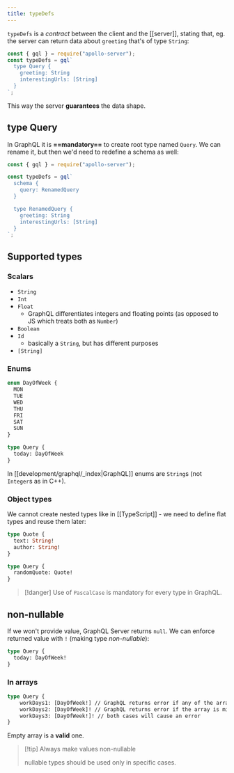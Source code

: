 ```yaml
---
title: typeDefs
---
```


`typeDefs` is a _contract_ between the client and the [[server]], stating that, eg. the server can return data about `greeting` that's of type `String`:

```js
const { gql } = require("apollo-server");
const typeDefs = gql`
  type Query {
    greeting: String
    interestingUrls: [String]
  }
`;
```

This way the server **guarantees** the data shape.

## type Query

In GraphQL it is **==mandatory==** to create root type named `Query`. We can rename it, but then we'd need to redefine a schema as well:

```js
const { gql } = require("apollo-server");

const typeDefs = gql`
  schema {
    query: RenamedQuery
  }

  type RenamedQuery {
    greeting: String
    interestingUrls: [String]
  }
`;
```

## Supported types

### Scalars

- `String`
- `Int`
- `Float`
  - GraphQL differentiates integers and floating points (as opposed to JS which treats both as `Number`)
- `Boolean`
- `Id`
  - basically a `String`, but has different purposes
- `[String]`

### Enums

```graphql
enum DayOfWeek {
  MON
  TUE
  WED
  THU
  FRI
  SAT
  SUN
}

type Query {
  today: DayOfWeek
}
```

In [[development/graphql/_index|GraphQL]] enums are `String`s (not `Integer`s as in C++).

### Object types

We cannot create nested types like in [[TypeScript]] - we need to define flat types and reuse them later:

```graphql
type Quote {
  text: String!
  author: String!
}

type Query {
  randomQuote: Quote!
}
```

> [!danger] Use of `PascalCase` is mandatory for every type in GraphQL.

## non-nullable

If we won't provide value, GraphQL Server returns `null`. We can enforce returned value with `!` (making type _non-nullable_):

```graphql
type Query {
  today: DayOfWeek!
}
```

### In arrays

```graphql
type Query {
	workDays1: [DayOfWeek!] // GraphQL returns error if any of the array elements is `null`
	workDays2: [DayOfWeek]! // GraphQL returns error if the array is missing
	workDays3: [DayOfWeek!]! // both cases will cause an error
}

```

Empty array is a **valid** one.

> [!tip] Always make values non-nullable
>
> nullable types should be used only in specific cases.

